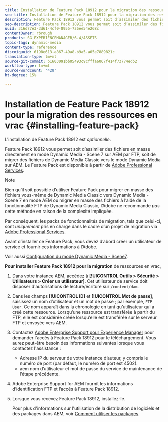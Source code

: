 ```yaml
---
title: Installation de Feature Pack 18912 pour la migration des ressources en vrac
seo-title: Installation de Feature Pack 18912 pour la migration des ressources en vrac
description: Feature Pack 18912 vous permet soit d’assimiler des fichiers en masse par FTP, soit de migrer des fichiers de Dynamic Media Classic vers Dynamic Media en AEM. Ce Feature Pack optionnel est fourni par le support Adobe.
seo-description: Feature Pack 18912 vous permet soit d’assimiler des fichiers en masse par FTP, soit de migrer des fichiers de Dynamic Media Classic vers Dynamic Media en AEM. Ce Feature Pack optionnel est fourni par le support Adobe.
uuid: 316d77e3-3d61-4cf0-8955-726ee54e268c
contentOwner: rbrough
products: SG_EXPERIENCEMANAGER/6.4/ASSETS
topic-tags: dynamic-media
content-type: reference
discoiquuid: 6198e613-a867-49a8-b9a5-a05e7889821c
translation-type: tm+mt
source-git-commit: b1603091bb05493c9cfffa6067f414f73774edb2
workflow-type: tm+mt
source-wordcount: '428'
ht-degree: 15%

---
```



# Installation de Feature Pack 18912 pour la migration des ressources en vrac {#installing-feature-pack}

L&#39;installation de Feature Pack 18912 est _optionnelle_.

Feature Pack 18912 vous permet soit d’assimiler des fichiers en masse directement en mode Dynamic Media - Scene 7 sur AEM par FTP, soit de migrer des fichiers de Dynamic Media Classic vers le mode Dynamic Media sur AEM. Le Feature Pack est disponible à partir de [Adobe Professional Services](https://www.adobe.com/fr/experience-cloud/consulting-services.html).

>[!NOTE]
>
>Bien qu’il soit possible d’utiliser Feature Pack pour migrer en masse des fichiers vous-même de Dynamic Media Classic vers Dynamic Media - Scene 7 en mode AEM ou migrer en masse des fichiers à l’aide de la fonctionnalité FTP de Dynamic Media Classic, l’Adobe ne recommande *pas* cette méthode en raison de la complexité impliquée.
>
>Par conséquent, les packs de fonctionnalités de migration, tels que celui-ci, sont *uniquement* pris en charge dans le cadre d’un projet de migration via [Adobe Professional Services](https://www.adobe.com/experience-cloud/consulting-services.html).

Avant d’installer ce Feature Pack, vous devez d’abord créer un utilisateur de service et fournir ces informations à l’Adobe.

Voir aussi [Configuration du mode Dynamic Media - Scene7](https://helpx.adobe.com/experience-manager/6-4/assets/using/config-dms7.html).

**Pour installer Feature Pack 18912 pour la migration** de ressources en vrac,

1. Dans votre instance AEM, accédez à **[!UICONTROL Outils > Sécurité > Utilisateurs > Créer un utilisateur]**. Cet utilisateur de service doit disposer d&#39;autorisations de lecture/écriture sur `/content/dam`.
1. Dans les champs **[!UICONTROL ID]** et **[!UICONTROL Mot de passe]**, saisissez un nom d’utilisateur et un mot de passe ; par exemple, `FTP User`. Ce nom apparaît dans la chronologie en tant qu’utilisateur qui a créé cette ressource. Lorsqu’une ressource est transférée à partir du FTP, elle est considérée créée lorsqu’elle est transférée sur le serveur FTP et envoyée vers AEM.
1. Contactez [Adobe Enterprise Support pour Experience Manager](https://helpx.adobe.com/fr/contact/enterprise-support.ec.html) pour demander l&#39;accès à Feature Pack 18912 pour le téléchargement. Vous aurez peut-être besoin des informations suivantes lorsque vous contactez l&#39;assistance :

   * Adresse IP du serveur de votre instance d’auteur, y compris le numéro de port (par défaut, le numéro de port est 4502).
   * aem nom d’utilisateur et mot de passe du service de maintenance de l’étape précédente.

1. Adobe Enterprise Support for AEM fournit les informations d’identification FTP et l’accès à Feature Pack 18912.

1. Lorsque vous recevez Feature Pack 18912, installez-le.

   Pour plus d&#39;informations sur l&#39;utilisation de la distribution de logiciels et des packages dans AEM, voir [Comment utiliser les packages](/help/sites-administering/package-manager.md).
